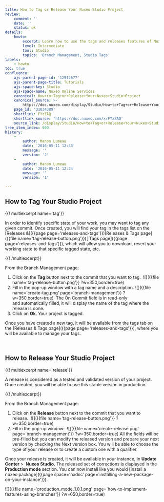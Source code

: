 ```yaml
---
title: How to Tag or Release Your Nuxeo Studio Project
review:
    comment: ''
    date: ''
    status: ok
details:
    howto:
        excerpt: Learn how to use the tags and releases features of Nuxeo Studio.
        level: Intermediate
        tool: Studio
        topics: 'Branch Management, Studio Tags'
labels:
    - howto
toc: true
confluence:
    ajs-parent-page-id: '12912677'
    ajs-parent-page-title: Tutorials
    ajs-space-key: Studio
    ajs-space-name: Nuxeo Online Services
    canonical: How+to+Tag+or+Release+Your+Nuxeo+Studio+Project
    canonical_source: >-
        https://doc.nuxeo.com/display/Studio/How+to+Tag+or+Release+Your+Nuxeo+Studio+Project
    page_id: '31034389'
    shortlink: FYzZAQ
    shortlink_source: 'https://doc.nuxeo.com/x/FYzZAQ'
    source_link: /display/Studio/How+to+Tag+or+Release+Your+Nuxeo+Studio+Project
tree_item_index: 900
history:
    -
        author: Manon Lumeau
        date: '2016-05-11 12:43'
        message: ''
        version: '2'
    -
        author: Manon Lumeau
        date: '2016-05-11 12:34'
        message: ''
        version: '1'

---
```

## How to Tag Your Studio Project&nbsp;

{{! multiexcerpt name='tag'}}

In order to identify specific state of your work, you may want to tag any given commit. Once created, you will find your tag in the tags list on the&nbsp; [Releases &]({{page page='releases-and-tags'}})[Releases & Tags page]({{file name='tag-release-button.png'}})[ Tags page]({{page page='releases-and-tags'}}), which will allow you to download, revert your working state to that specific tagged state, etc.

{{! /multiexcerpt}}

From the Branch Management page:

1.  Click on the **Tag** button&nbsp;next to the commit that you want to tag.&nbsp;
    ![]({{file name='tag-release-button.png'}} ?w=350,border=true)
2.  Fill in the pop-up window with a tag name and a description.
    ![]({{file name='create-tag.png' page='branch-management'}} ?w=350,border=true)&nbsp;
    The On Commit field is in read-only and&nbsp;automatically filled, it will display the name of the tag where the release is done.
3.  Click on **Ok**.
    Your project is tagged.&nbsp;

Once you have created a new tag, it will be available from the tags tab on the [Releases & Tags page]({{page page='releases-and-tags'}}), where you will be available to manage your tags.&nbsp;

&nbsp;

## How to Release Your Studio Project&nbsp;

{{! multiexcerpt name='release'}}

A release is considered as a tested and validated version of your project. Once created, you will be able to use this stable version in production.

{{! /multiexcerpt}}

From the Branch Management page:

1.  Click on the **Release** button next to the commit that you want to release.&nbsp;
    ![]({{file name='tag-release-button.png'}} ?w=350,border=true)
2.  Fill in the pop-up window:&nbsp;
    ![]({{file name='create-release.png' page='branch-management'}} ?w=350,border=true)
    All the fields will be pre-filled but you can modify the released version and prepare your next version by checking the Next version box. You will be able to choose the type of your release or to create a custom one with a qualifier.&nbsp;

Once your release is created, it will be available in your instance, in **Update Center**&nbsp;>&nbsp; **Nuxeo Studio.** The released set of corrections is displayed in the&nbsp; **Production mode**&nbsp;section. You can now install like you would&nbsp;[install a nuxeo package]({{page space='nxdoc' page='installing-a-new-package-on-your-instance'}}).&nbsp;

![]({{file name='production_mode_1.0.1.png' page='how-to-implement-features-using-branches'}} ?w=650,border=true)
